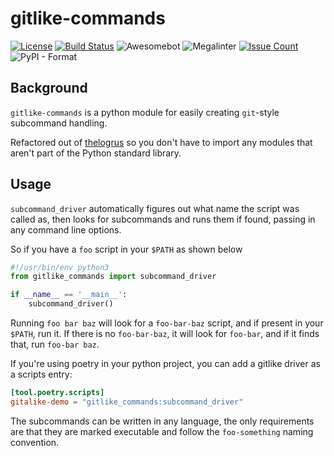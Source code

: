 # gitlike-commands

[![License](https://img.shields.io/badge/License-Apache%202.0-blue.svg)](https://opensource.org/licenses/Apache-2.0)
[![Build Status](https://img.shields.io/endpoint.svg?url=https%3A%2F%2Factions-badge.atrox.dev%2Funixorn%2Fgitlike-commands%2Fbadge%3Fref%3Dmain&style=plastic)](https://actions-badge.atrox.dev/unixorn/gitlike-commands/goto?ref=main)
![Awesomebot](https://github.com/unixorn/gitlike-commands/actions/workflows/awesomebot.yml/badge.svg)
![Megalinter](https://github.com/unixorn/gitlike-commands/actions/workflows/mega-linter.yml/badge.svg)
[![Issue Count](https://codeclimate.com/github/unixorn/gitlike-commands/badges/issue_count.svg)](https://codeclimate.com/github/unixorn/gitlike-commands)
![PyPI - Format](https://img.shields.io/pypi/format/gitlike-commands?style=plastic)
## Background

`gitlike-commands` is a python module for easily creating `git`-style subcommand handling.

Refactored out of [thelogrus](https://github.com/unixorn/thelogrus/) so you don't have to import any modules that aren't part of the Python standard library.

## Usage

`subcommand_driver` automatically figures out what name the script was called as, then looks for subcommands and runs them if found, passing in any command line options.

So if you have a `foo` script in your `$PATH` as shown below

```python
#!/usr/bin/env python3
from gitlike_commands import subcommand_driver

if __name__ == '__main__':
    subcommand_driver()
```

Running `foo bar baz` will look for a `foo-bar-baz` script, and if present in your `$PATH`, run it. If there is no `foo-bar-baz`, it will look for `foo-bar`, and if it finds that, run `foo-bar baz`.

If you're using poetry in your python project, you can add a gitlike driver as a scripts entry:

```toml
[tool.poetry.scripts]
gitalike-demo = "gitlike_commands:subcommand_driver"
```

The subcommands can be written in any language, the only requirements are that they are marked executable and follow the `foo-something` naming convention.